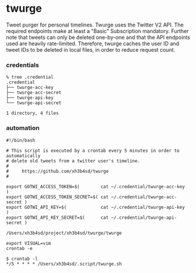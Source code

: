 # twurge

Tweet purger for personal timelines. Twurge uses the Twitter V2 API. The
required endpoints make at least a "Basic" Subscription mandatory. Further note
that tweets can only be deleted one-by-one and that the API endpoints used are
heavily rate-limited. Therefore, twurge caches the user ID and tweet IDs to be
deleted in local files, in order to reduce request count.



### credentials

```
% tree .credential
.credential
├── twurge-acc-key
├── twurge-acc-secret
├── twurge-api-key
└── twurge-api-secret

1 directory, 4 files
```



### automation

```
#!/bin/bash

# This script is executed by a crontab every 5 minutes in order to automatically
# delete old tweets from a twitter user's timeline.
#
#     https://github.com/xh3b4sd/twurge
#

export GOTWI_ACCESS_TOKEN=$(        cat ~/.credential/twurge-acc-key    )
export GOTWI_ACCESS_TOKEN_SECRET=$( cat ~/.credential/twurge-acc-secret )
export GOTWI_API_KEY=$(             cat ~/.credential/twurge-api-key    )
export GOTWI_API_KEY_SECRET=$(      cat ~/.credential/twurge-api-secret )

/Users/xh3b4sd/project/xh3b4sd/twurge/twurge
```



```
export VISUAL=vim
crontab -e
```



```
$ crontab -l
*/5 * * * * /Users/xh3b4sd/.script/twurge.sh
```
